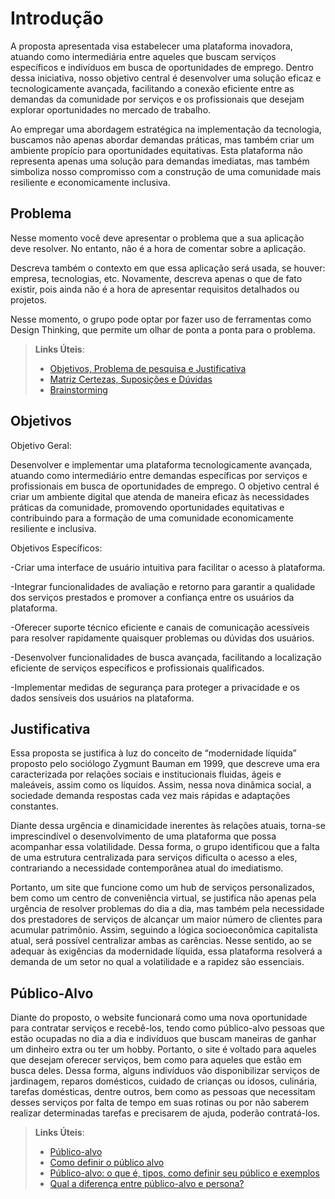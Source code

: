 # Introdução

A proposta apresentada visa estabelecer uma plataforma inovadora, atuando como
intermediária entre aqueles que buscam serviços específicos e indivíduos em busca de
oportunidades de emprego. Dentro dessa iniciativa, nosso objetivo central é desenvolver uma
solução eficaz e tecnologicamente avançada, facilitando a conexão eficiente entre as demandas
da comunidade por serviços e os profissionais que desejam explorar oportunidades no mercado
de trabalho.

Ao empregar uma abordagem estratégica na implementação da tecnologia, buscamos não
apenas abordar demandas práticas, mas também criar um ambiente propício para oportunidades
equitativas. Esta plataforma não representa apenas uma solução para demandas imediatas, mas
também simboliza nosso compromisso com a construção de uma comunidade mais resiliente e
economicamente inclusiva.

## Problema
Nesse momento você deve apresentar o problema que a sua aplicação deve  resolver. No entanto, não é a hora de comentar sobre a aplicação.

Descreva também o contexto em que essa aplicação será usada, se  houver: empresa, tecnologias, etc. Novamente, descreva apenas o que de  fato existir, pois ainda não é a hora de apresentar requisitos  detalhados ou projetos.

Nesse momento, o grupo pode optar por fazer uso  de ferramentas como Design Thinking, que permite um olhar de ponta a ponta para o problema.

> **Links Úteis**:
> - [Objetivos, Problema de pesquisa e Justificativa](https://medium.com/@versioparole/objetivos-problema-de-pesquisa-e-justificativa-c98c8233b9c3)
> - [Matriz Certezas, Suposições e Dúvidas](https://medium.com/educa%C3%A7%C3%A3o-fora-da-caixa/matriz-certezas-suposi%C3%A7%C3%B5es-e-d%C3%BAvidas-fa2263633655)
> - [Brainstorming](https://www.euax.com.br/2018/09/brainstorming/)

## Objetivos
Objetivo Geral:

Desenvolver e implementar uma plataforma tecnologicamente avançada, atuando como
intermediário entre demandas específicas por serviços e profissionais em busca de
oportunidades de emprego. O objetivo central é criar um ambiente digital que atenda de maneira
eficaz às necessidades práticas da comunidade, promovendo oportunidades equitativas e
contribuindo para a formação de uma comunidade economicamente resiliente e inclusiva.


Objetivos Específicos:

-Criar uma interface de usuário intuitiva para facilitar o acesso à plataforma.

-Integrar funcionalidades de avaliação e retorno para garantir a qualidade dos serviços prestados
e promover a confiança entre os usuários da plataforma.

-Oferecer suporte técnico eficiente e canais de comunicação acessíveis para resolver
rapidamente quaisquer problemas ou dúvidas dos usuários.

-Desenvolver funcionalidades de busca avançada, facilitando a localização eficiente de
serviços específicos e profissionais qualificados.

-Implementar medidas de segurança para proteger a privacidade e os dados sensíveis dos
usuários na plataforma.


## Justificativa

Essa proposta se justifica à luz do conceito de “modernidade líquida” proposto pelo sociólogo Zygmunt Bauman em 1999, que descreve uma era caracterizada por relações sociais e institucionais fluidas, ágeis e maleáveis, assim como os líquidos. Assim, nessa nova dinâmica social, a sociedade demanda respostas cada vez mais rápidas e adaptações constantes. 

Diante dessa urgência e dinamicidade inerentes às relações atuais, torna-se imprescindível o desenvolvimento de uma plataforma que possa acompanhar essa volatilidade. Dessa forma, o grupo identificou que a falta de uma estrutura centralizada para serviços dificulta o acesso a eles, contrariando a necessidade contemporânea atual do imediatismo. 

Portanto, um site que funcione como um hub de serviços personalizados, bem como um centro de conveniência virtual, se justifica não apenas pela urgência de resolver problemas do dia a dia, mas também pela necessidade dos prestadores de serviços de alcançar um maior número de clientes para acumular patrimônio. Assim, seguindo a lógica socioeconômica capitalista atual, será possível centralizar ambas as carências. Nesse sentido, ao se adequar às exigências da modernidade líquida, essa plataforma resolverá a demanda de um setor no qual a volatilidade e a rapidez são essenciais. 

## Público-Alvo

Diante do proposto, o website funcionará como uma nova oportunidade para contratar serviços e recebê-los, tendo como público-alvo pessoas que estão ocupadas no dia a dia e indivíduos que buscam maneiras de ganhar um dinheiro extra ou ter um hobby. Portanto, o site é voltado para aqueles que desejam oferecer serviços, bem como para aqueles que estão em busca deles. Dessa forma, alguns indivíduos vão disponibilizar serviços de jardinagem, reparos domésticos, cuidado de crianças ou idosos, culinária, tarefas domésticas, dentre outros, bem como as pessoas que necessitam desses serviços por falta de tempo em suas rotinas ou por não saberem realizar determinadas tarefas e precisarem de ajuda, poderão contratá-los. 

> **Links Úteis**:
> - [Público-alvo](https://blog.hotmart.com/pt-br/publico-alvo/)
> - [Como definir o público alvo](https://exame.com/pme/5-dicas-essenciais-para-definir-o-publico-alvo-do-seu-negocio/)
> - [Público-alvo: o que é, tipos, como definir seu público e exemplos](https://klickpages.com.br/blog/publico-alvo-o-que-e/)
> - [Qual a diferença entre público-alvo e persona?](https://rockcontent.com/blog/diferenca-publico-alvo-e-persona/)
